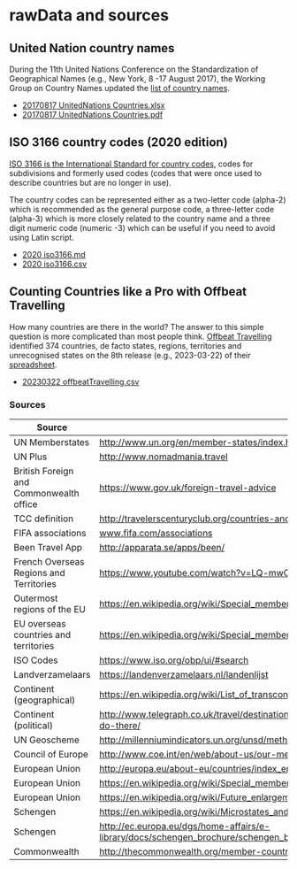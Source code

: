 # rawData and sources

## United Nation country names

During the 11th United Nations Conference on the Standardization of Geographical Names (e.g., New York, 8 -17 August 2017), the Working Group on Country Names updated the [list of country names](https://unstats.un.org/unsd/geoinfo/UNGEGN/docs/11th-uncsgn-docs/E_Conf.105_13_CRP.13_15_UNGEGN%20WG%20Country%20Names%20Document.pdf).

 * [20170817 UnitedNations Countries.xlsx](20170817%20UnitedNations%20Countries.xlsx)
 * [20170817 UnitedNations Countries.pdf](20170817%20UnitedNations%20Countries.pdf)
## ISO 3166 country codes (2020 edition)

[ISO 3166 is the International Standard for country codes](https://www.iso.org/iso-3166-country-codes.html), codes for subdivisions and formerly used codes (codes that were once used to describe countries but are no longer in use).

The country codes can be represented either as a two-letter code (alpha-2) which is recommended as the general purpose code, a three-letter code (alpha-3) which is more closely related to the country name and a three digit numeric code (numeric -3) which can be useful if you need to avoid using Latin script.

 * [2020 iso3166.md](2020%20iso3166.md)
 * [2020 iso3166.csv](2020%20iso3166.csv)

## Counting Countries like a Pro with Offbeat Travelling

How many countries are there in the world? The answer to this simple question is more complicated than most people think. [Offbeat Travelling](https://www.offbeattravelling.com/) identified 374 countries, de facto states, regions, territories and unrecognised states on the 8th release (e.g., 2023-03-22) of their [spreadsheet](https://www.offbeattravelling.com/spreadsheet-make-sense-of-all-countries-territories-in-world/).

 * [20230322 offbeatTravelling.csv](20230322%20offbeatTravelling.csv)
### Sources
| **Source** |**URL** |
| --- | --- |
| UN Memberstates|http://www.un.org/en/member-states/index.html|
| UN Plus | http://www.nomadmania.travel|
| British Foreign and Commonwealth office | https://www.gov.uk/foreign-travel-advice|
| TCC definition | http://travelerscenturyclub.org/countries-and-territories/alphabetical-list|
| FIFA associations | www.fifa.com/associations|
| Been Travel App | http://apparata.se/apps/been/|
| French Overseas Regions and Territories | https://www.youtube.com/watch?v=LQ-mwO30_68|
| Outermost regions of the EU | https://en.wikipedia.org/wiki/Special_member_state_territories_and_the_European_Union|
| EU overseas countries and territories | https://en.wikipedia.org/wiki/Special_member_state_territories_and_the_European_Union|
| ISO Codes | https://www.iso.org/obp/ui/#search|
| Landverzamelaars | https://landenverzamelaars.nl/landenlijst|
| Continent (geographical) | https://en.wikipedia.org/wiki/List_of_transcontinental_countries|
| Continent (political) | http://www.telegraph.co.uk/travel/destinations/antarctica/articles/who-owns-antarctica-and-what-can-you-do-there/|
| UN Geoscheme | http://millenniumindicators.un.org/unsd/methods/m49/m49regin.htm|
| Council of Europe | http://www.coe.int/en/web/about-us/our-member-states|
| European Union | http://europa.eu/about-eu/countries/index_en.htm|
| European Union | https://en.wikipedia.org/wiki/Special_member_state_territories_and_the_European_Union|
| European Union | https://en.wikipedia.org/wiki/Future_enlargement_of_the_European_Union#Special_territories_of_member_states|
| Schengen | https://en.wikipedia.org/wiki/Microstates_and_the_European_Union|
| Schengen | http://ec.europa.eu/dgs/home-affairs/e-library/docs/schengen_brochure/schengen_brochure_dr3111126_en.pdf|
| Commonwealth | http://thecommonwealth.org/member-countries|
